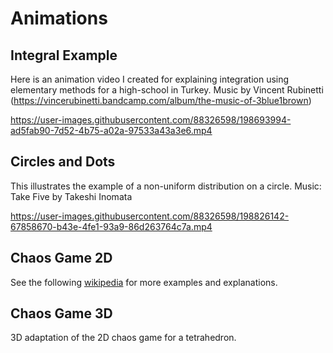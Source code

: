# Animations

## Integral Example

Here is an animation video I created for explaining integration using elementary methods for a high-school in Turkey.
Music by Vincent Rubinetti (https://vincerubinetti.bandcamp.com/album/the-music-of-3blue1brown)

https://user-images.githubusercontent.com/88326598/198693994-ad5fab90-7d52-4b75-a02a-97533a43a3e6.mp4

## Circles and Dots

This illustrates the example of a non-uniform distribution on a circle.
Music: Take Five by Takeshi Inomata

https://user-images.githubusercontent.com/88326598/198826142-67858670-b43e-4fe1-93a9-86d263764c7a.mp4

## Chaos Game 2D

See the following [wikipedia](https://en.wikipedia.org/wiki/Chaos_game) for more examples and explanations.

## Chaos Game 3D

3D adaptation of the 2D chaos game for a tetrahedron.

